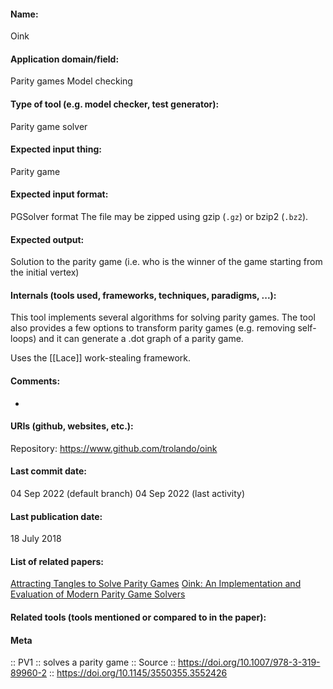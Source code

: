 #### Name:
Oink

#### Application domain/field:
Parity games
Model checking

#### Type of tool (e.g. model checker, test generator):
Parity game solver

#### Expected input thing:
Parity game

#### Expected input format:
PGSolver format
The file may be zipped using gzip (`.gz`) or bzip2 (`.bz2`).

#### Expected output:
Solution to the parity game (i.e. who is the winner of the game starting from the initial vertex)

#### Internals (tools used, frameworks, techniques, paradigms, ...):
This tool implements several algorithms for solving parity games.
The tool also provides a few options to transform parity games (e.g. removing self-loops) and it can generate a .dot graph of a parity game.

Uses the [[Lace]] work-stealing framework.

#### Comments:
-

#### URIs (github, websites, etc.):
Repository: https://www.github.com/trolando/oink

#### Last commit date:
04 Sep 2022 (default branch)
04 Sep 2022 (last activity)

#### Last publication date:
18 July 2018

#### List of related papers:
[Attracting Tangles to Solve Parity Games](https://doi.org/10.1007/978-3-319-96142-2_14)
[Oink: An Implementation and Evaluation of Modern Parity Game Solvers](https://doi.org/10.1007/978-3-319-89960-2_16)

#### Related tools (tools mentioned or compared to in the paper):

#### Meta
:: PV1 :: solves a parity game
:: Source :: https://doi.org/10.1007/978-3-319-89960-2 :: https://doi.org/10.1145/3550355.3552426
